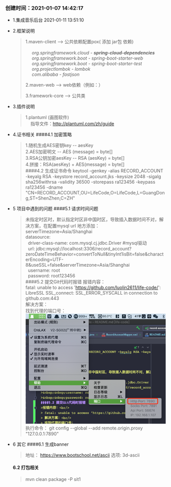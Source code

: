 ### 创建时间：2021-01-07 14:42:17

* 1.集成音乐后台 2021-01-11 13:51:10

* 2.框架说明
    > 1.maven-client -->  公共依赖配置pox( 添加 jar包 依赖) <br><br>
    &nbsp;&nbsp;&nbsp;&nbsp; _org.springframework.cloud - **spring-cloud-dependencies**_ <br>
    &nbsp;&nbsp;&nbsp;&nbsp; _org.springframework.boot - spring-boot-starter-web_ <br>
    &nbsp;&nbsp;&nbsp;&nbsp; _org.springframework.boot - spring-boot-starter-test_ <br>
    &nbsp;&nbsp;&nbsp;&nbsp; _org.projectlombok - lombok_ <br>
    &nbsp;&nbsp;&nbsp;&nbsp; _com.alibaba - fastjson_ <br>
    > 
    > 2.maven-web --> web依赖（例如：）
    > 
    > 3.framework-core --> 公共类 
  
* 3.插件说明
  > 1.plantuml (画图软件)<br/>
  > &nbsp;&nbsp;&nbsp;&nbsp;指导文件：http://plantuml.com/zh/guide
  > 
* 4.证书相关
  ####4.1 加密策略
  > 1.随机生成AES密钥key -- aesKey </br>
  > 2.AES加密明文 -- AES (message) = byte[] </br>
  > 3.RSA公钥加密aesKey -- RSA (aesKey) = byte[] </br>
  > 4.拼接：RSA(aesKey) + AES(message) = byte[] </br>
  ####4.2 生成证书命令
  > keytool -genkey -alias RECORD_ACCOUNT -keyalg RSA -keystore record_account.jks -keysize 2048 -sigalg sha256withrsa -validity 36500 -storepass ra123456 -keypass ra123456 -dname "CN=RECORD_ACCOUNT,OU=LifeCode,O=LifeCode,L=GuangDong,ST=ShenZhen,C=ZH"

* 5 项目中遇到的问题
  ####5.1 请求时间问题
  > 未指定时区时，默认指定时区非中国时区，导致插入数据时间不对，解决方案，在配置mysql url 地方添加：serverTimezone=Asia/Shanghai <br/>
  > datasource: <br/>
  >&nbsp;&nbsp;driver-class-name: com.mysql.cj.jdbc.Driver #mysql驱动 <br/>
  >&nbsp;&nbsp;url: jdbc:mysql://localhost:3306/record_account?zeroDateTimeBehavior=convertToNull&tinyInt1isBit=false&characterEncoding=UTF-8&useSSL=false&serverTimezone=Asia/Shanghai <br/>
  >&nbsp;&nbsp;username: root <br/>
  >&nbsp;&nbsp;password: root123456 <br/>
  ####5.2 提交Git代码时报错
  >报错内容：<br/>
  > fatal: unable to access 'https://github.com/luolin2611/life-code/': LibreSSL SSL_connect: SSL_ERROR_SYSCALL in connection to github.com:443<br/>
  > 解决方案：<br/>
  > 找到代理的端口号：
  > ![img_1.png](img_1.png)<br/>
  > 执行命令：
  > git config --global --add remote.origin.proxy "127.0.0.1:7890"

* 6 其它
  ####6.1 生成banner
  > 地址： https://www.bootschool.net/ascii
  > 选项:  3d-ascii
  #### 6.2 打包相关
  > mvn clean package -P sit1
  > 
